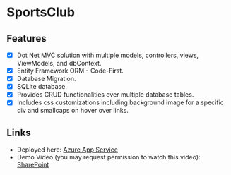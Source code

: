 # SportsClub
## Features
- [x] Dot Net MVC solution with multiple models, controllers, views, ViewModels, and dbContext. 
- [x] Entity Framework ORM - Code-First.
- [x] Database Migration.
- [x] SQLite database. 
- [x] Provides CRUD functionalities over multiple database tables.
- [x] Includes css customizations including background image for a specific div and smallcaps on hover over links.
## Links
- Deployed here: [Azure App Service](https://sportsclub20230821210212.azurewebsites.net/)
- Demo Video (you may request permission to watch this video): [SharePoint](https://algonquinlivecom-my.sharepoint.com/:f:/g/personal/jaff0037_algonquinlive_com/EgtrPLOuUOdEjtACKcji93ABb374XSekIssCaiO7H6sKig?e=P4e3vf)
